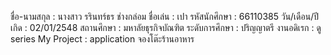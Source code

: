 ชื่อ-นามสกุล : นางสาว รรินทร์ธร ช่างกล่อม 
ชื่อเล่น : เปา
รหัสนักศึกษา : 66110385
วัน/เดือน/ปีเกิด : 02/01/2548
สถานศึกษา : มหาลัยธุรกิจบัณฑิต
ระดับการศึกษา : ปริญญาตรี
งานอดิเรก : ดู series
My Project : application จองโต๊ะร้านอาหาร
